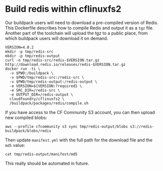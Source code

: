 # Build redis within cflinuxfs2

Our buildpack users will need to download a pre-compiled version of Redis. This Dockerfile describes how to compile Redis and output it as a `tgz` file. Another part of the toolchain will upload the tgz to a public place, from which buildpack users will download it on demand.

```
VERSION=4.0.2
mkdir -p tmp/redis-src
mkdir -p tmp/redis-output
curl -o tmp/redis-src/redis-$VERSION.tar.gz http://download.redis.io/releases/redis-$VERSION.tar.gz
docker run -ti \
  -v $PWD:/buildpack \
  -v $PWD/tmp/redis-src:/redis-src \
  -v $PWD/tmp/redis-output:/redis-output \
  -e VERSION=${VERSION:?required} \
  -e SRC_DIR=/redis-src \
  -e OUTPUT_DIR=/redis-output \
  cloudfoundry/cflinuxfs2 \
  /buildpack/packages/redis/compile.sh
```

If you have access to the CF Community S3 account, you can then upload new compiled blobs:

```
aws --profile cfcommunity s3 sync tmp/redis-output/blobs s3://redis-buildpack/blobs/redis
```

Then update `manifest.yml` with the full path for the download file and the `md5` value:

```
cat tmp/redis-output/manifest/md5
```

This really should be automated in future.
